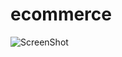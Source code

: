 # ecommerce

![ScreenShot](screencapture-brian-ecommerce.netlify.app-2022-10-28-01_45_07.png?raw=true "ScreenShot")
